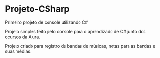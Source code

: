# Projeto-CSharp
Primeiro projeto de console utilizando C#

Projeto simples feito pelo console para o aprendizado de C# junto dos ccursos da Alura.

Projeto criado para registro de bandas de músicas, notas para as bandas e suas médias.
